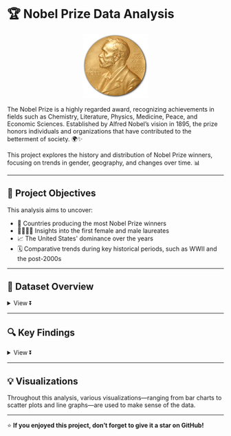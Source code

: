 # 🏆 Nobel Prize Data Analysis  

<p align="center">
   <img src="img/Nobel_Prize.png" alt="Nobel Prize Image" style="width: 30%; height: auto;">
</p> 

The Nobel Prize is a highly regarded award, recognizing achievements in fields such as Chemistry, Literature, Physics, Medicine, Peace, and Economic Sciences. Established by Alfred Nobel’s vision in 1895, the prize honors individuals and organizations that have contributed to the betterment of society. 🌍✨

This project explores the history and distribution of Nobel Prize winners, focusing on trends in gender, geography, and changes over time. 📊

---

## 🎯 Project Objectives
This analysis aims to uncover:

- 🏅 Countries producing the most Nobel Prize winners
- 🧑‍🔬👩‍🔬 Insights into the first female and male laureates
- 📈 The United States' dominance over the years
- 🗓️ Comparative trends during key historical periods, such as WWII and the post-2000s

---

## 🧩 Dataset Overview

<details>
  <summary>View ⏬</summary>

This dataset provides information about Nobel Prize recipients, covering various aspects of their awards and backgrounds. The key variables are as follows:

- **year**: The year when the Nobel Prize was awarded.
- **prize**: The specific field in which the Nobel Prize was granted.
- **motivation**: A brief summary of the achievements or contributions that led to the award.
- **prize_share**: Indicates if the prize was shared with other laureates.
- **laureate_id**: A unique identifier assigned to each laureate.
- **laureate_type**: Specifies whether the recipient is an individual or an organization.
- **full_name**: The full name of the laureate.
- **birth_date**: The birthdate of the laureate.
- **birth_city**: The city where the laureate was born.
- **birth_country**: The country of origin of the laureate.
- **sex**: The gender of the laureate.
- **organization_name**: The organization associated with the laureate at the time of the award.
- **organization_city**: The city where the affiliated organization is based.
- **organization_country**: The country where the affiliated organization is located.
- **death_date**: The date when the laureate passed away (if applicable).
- **death_city**: The city where the laureate died (if applicable).
- **death_country**: The country where the laureate died (if applicable).

**Note:** Due to a significant number of missing values in the `organization_country` column, countries were determined based on the birthplaces of laureates to ensure consistency in the analysis.

</details>

---

## 🔍 Key Findings

<details>
  <summary>View ⏬</summary>

- 🌍 **Countries with the most awards**: Between 1901 and 2016, the United States led the Nobel Prize count, followed by the United Kingdom, Germany, and France.
- 👩‍🔬 **Women laureates**: A total of 49 women won Nobel Prizes during this period, with Marie Curie becoming the first in 1903 for Physics.
- 🏆 **Age of recipients**: The average age of laureates was around 60, with many awardees in fields like Chemistry and Medicine reaching over 80 years old.
- 📊 **Distribution during WWII**: From 1938 to 1945, the majority of prizes were awarded in Medicine (33%), with the United States receiving the highest number of awards.
- 🧪 **U.S. dominance post-WWII**: Between 1947 and 1991, the U.S. consistently led in most categories, particularly in Medicine, except for Literature where the U.K. shared equal recognition.
- 🌟 **Noteworthy Young Recipient**: Malala Yousafzai received the Nobel Peace Prize in 2014 at the age of 17, making her one of the youngest awardees in the prize's history.

</details>

---

## 💡 Visualizations

Throughout this analysis, various visualizations—ranging from bar charts to scatter plots and line graphs—are used to make sense of the data.


---

⭐️ **If you enjoyed this project, don’t forget to give it a star on GitHub!**
